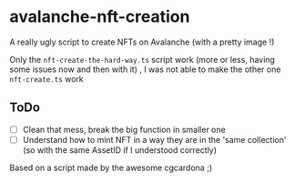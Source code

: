 # avalanche-nft-creation
A really ugly script to create NFTs on Avalanche (with a pretty image !)

Only the `nft-create-the-hard-way.ts` script work (more or less, having some issues now and then with it) , I was not able to make the other one `nft-create.ts` work

## ToDo

- [ ] Clean that mess, break the big function in smaller one
- [ ] Understand how to mint NFT in a way they are in the 'same collection' (so with the same AssetID if I understood correctly)

Based on a script made by the awesome cgcardona ;) 

